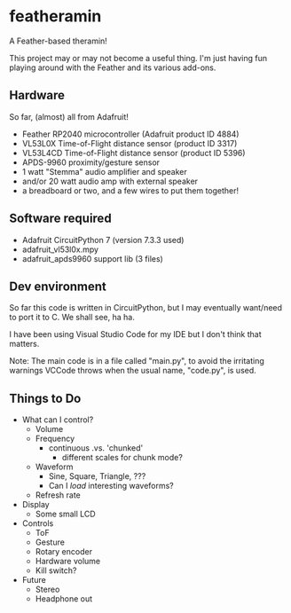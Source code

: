 # featheramin
A Feather-based theramin!

This project may or may not become a useful thing. 
I'm just having fun playing around with the Feather and its various add-ons.

## Hardware
So far, (almost) all from Adafruit!
 * Feather RP2040 microcontroller (Adafruit product ID 4884)
 * VL53L0X Time-of-Flight distance sensor (product ID 3317)
 * VL53L4CD Time-of-Flight distance sensor (product ID 5396)
 * APDS-9960 proximity/gesture sensor
 * 1 watt "Stemma" audio amplifier and speaker
 *  and/or 20 watt audio amp with external speaker
 * a breadboard or two, and a few wires to put them together!

## Software required
 * Adafruit CircuitPython 7 (version 7.3.3 used)
 * adafruit_vl53l0x.mpy
 * adafruit_apds9960 support lib (3 files)

## Dev environment
So far this code is written in CircuitPython, but I may eventually want/need to port it to C. We shall see, ha ha.

I have been using Visual Studio Code for my IDE but I don't think that matters.

Note: The main code is in a file called "main.py", to avoid the irritating warnings VCCode throws when the usual name, "code.py", is used.


## Things to Do
 * What can I control?
   * Volume
   * Frequency
     * continuous .vs. 'chunked'
       * different scales for chunk mode?
   * Waveform
     * Sine, Square, Triangle, ???
     * Can I *load* interesting waveforms?
   * Refresh rate
 * Display
   * Some small LCD
 * Controls
   * ToF
   * Gesture
   * Rotary encoder
   * Hardware volume
   * Kill switch?
 * Future
   * Stereo
   * Headphone out

